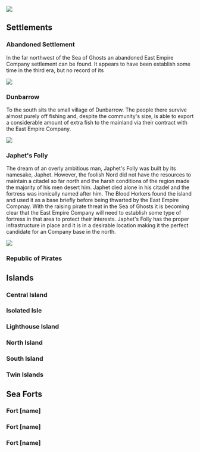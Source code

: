 ![](https://raw.githubusercontent.com/TateTaylorUSA/TateTaylorUSA/main/assets/images/northern-sea/WaterworldMap.png)

## Settlements

### Abandoned Settlement

In the far northwest of the Sea of Ghosts an abandoned East Empire Company settlement can be found. It appears to have been establish some time in the third era, but no record of its 

![](https://github.com/TateTaylorUSA/TateTaylorUSA/raw/main/assets/images/northern-sea/ScreenShot213.png)
### Dunbarrow

To the south sits the small village of Dunbarrow. The people there survive almost purely off fishing and, despite the community's size, is able to export a considerable amount of extra fish to the mainland via their contract with the East Empire Company.

![](https://github.com/TateTaylorUSA/TateTaylorUSA/raw/main/assets/images/northern-sea/ScreenShot141.png)
### Japhet's Folly

The dream of an overly ambitious man, Japhet's Folly was built by its namesake, Japhet. However, the foolish Nord did not have the resources to maintain a citadel so far north and the harsh conditions of the region made the majority of his men desert him. Japhet died alone in his citadel and the fortress was ironically named after him. The Blood Horkers found the island and used it as a base briefly before being thwarted by the East Empire Compnay. With the raising pirate threat in the Sea of Ghosts it is becoming clear that the East Empire Company will need to establish some type of fortress in that area to protect their interests. Japhet's Folly has the proper infrastructure in place and it is in a desirable location making it the perfect candidate for an Company base in the north.

![](https://raw.githubusercontent.com/TateTaylorUSA/TateTaylorUSA/main/assets/images/northern-sea/RepublicofPirates.png)
### Republic of Pirates

## Islands

### Central Island

### Isolated Isle

### Lighthouse Island

### North Island

### South Island

### Twin Islands

## Sea Forts

### Fort [name]

### Fort [name]

### Fort [name]
